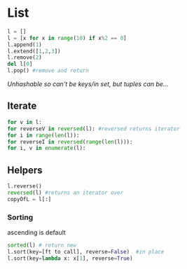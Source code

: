 # List

```python
l = []
l = [x for x in range(10) if x%2 == 0]
l.append(1)
l.extend([1,2,3])
l.remove(2)
del l[0]
l.pop() #remove and return
```

*Unhashable so can't be keys/in set, but tuples can be...*

## Iterate

```python
for v in l:
for reverseV in reversed(l): #reversed returns iterator  
for i in range(len(l)):
for reverseI in reversed(range(len(l))): 
for i, v in enumerate(l):
```

## Helpers

```python
l.reverse()
reversed(l) #returns an iterator over 
copyOfL = l[:]
```

### Sorting

ascending is default

```python
sorted(l) # return new
l.sort(key=[ft to call], reverse=False)  #in place
l.sort(key=lambda x: x[1], reverse=True)
```

